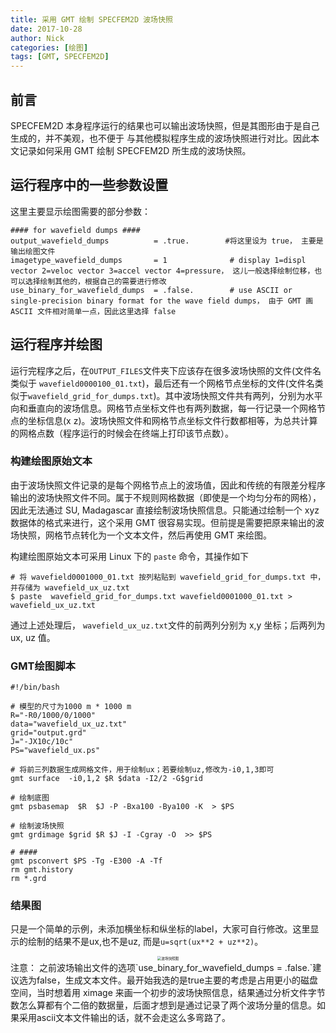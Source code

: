 ```yaml
---
title: 采用 GMT 绘制 SPECFEM2D 波场快照
date: 2017-10-28
author: Nick
categories: [绘图]
tags: [GMT, SPECFEM2D]
---
```


## 前言
SPECFEM2D 本身程序运行的结果也可以输出波场快照，但是其图形由于是自己生成的，并不美观，也不便于
与其他模拟程序生成的波场快照进行对比。因此本文记录如何采用 GMT 绘制 SPECFEM2D 所生成的波场快照。

<!-- more -->

## 运行程序中的一些参数设置
这里主要显示绘图需要的部分参数：

```
#### for wavefield dumps ####
output_wavefield_dumps          = .true.        #将这里设为 true， 主要是输出绘图文件
imagetype_wavefield_dumps       = 1              # display 1=displ vector 2=veloc vector 3=accel vector 4=pressure， 这儿一般选择绘制位移，也可以选择绘制其他的，根据自己的需要进行修改
use_binary_for_wavefield_dumps  = .false.        # use ASCII or single-precision binary format for the wave field dumps， 由于 GMT 画 ASCII 文件相对简单一点，因此这里选择 false

```

## 运行程序并绘图

运行完程序之后，在`OUTPUT_FILES`文件夹下应该存在很多波场快照的文件(文件名类似于 `wavefield0000100_01.txt`)，最后还有一个网格节点坐标的文件(文件名类似于`wavefield_grid_for_dumps.txt`)。其中波场快照文件共有两列，分别为水平向和垂直向的波场信息。网格节点坐标文件也有两列数据，每一行记录一个网格节点的坐标信息(x z)。波场快照文件和网格节点坐标文件行数都相等，为总共计算的网格点数（程序运行的时候会在终端上打印该节点数）。

### 构建绘图原始文本
由于波场快照文件记录的是每个网格节点上的波场值，因此和传统的有限差分程序输出的波场快照文件不同。属于不规则网格数据（即使是一个均匀分布的网格），因此无法通过 SU, Madagascar 直接绘制波场快照信息。只能通过绘制一个 xyz 数据体的格式来进行，这个采用 GMT 很容易实现。但前提是需要把原来输出的波场快照，网格节点转化为一个文本文件，然后再使用 GMT 来绘图。

构建绘图原始文本可采用 Linux 下的 `paste` 命令，其操作如下
```
# 将 wavefield0001000_01.txt 按列粘贴到 wavefield_grid_for_dumps.txt 中，并存储为 wavefield_ux_uz.txt
$ paste  wavefield_grid_for_dumps.txt wavefield0001000_01.txt > wavefield_ux_uz.txt
```
通过上述处理后， `wavefield_ux_uz.txt`文件的前两列分别为 x,y 坐标；后两列为 ux, uz 值。

### GMT绘图脚本
```
#!/bin/bash

# 模型的尺寸为1000 m * 1000 m
R="-R0/1000/0/1000"
data="wavefield_ux_uz.txt"
grid="output.grd"
J="-JX10c/10c"
PS="wavefield_ux.ps"

# 将前三列数据生成网格文件，用于绘制ux；若要绘制uz,修改为-i0,1,3即可
gmt surface  -i0,1,2 $R $data -I2/2 -G$grid

# 绘制底图
gmt psbasemap  $R  $J -P -Bxa100 -Bya100 -K  > $PS

# 绘制波场快照
gmt grdimage $grid $R $J -I -Cgray -O  >> $PS

# ####
gmt psconvert $PS -Tg -E300 -A -Tf
rm gmt.history
rm *.grd
```

### 结果图
只是一个简单的示例，未添加横坐标和纵坐标的label，大家可自行修改。这里显示的绘制的结果不是ux,也不是uz,
而是`u=sqrt(ux**2 + uz**2)`。

<div align="center">
<img src="http://upload-images.jianshu.io/upload_images/1703880-097c8d13426b0e34.png?imageMogr2/auto-orient/strip%7CimageView2/2/w/1240" style="zoom:40%" alt="波场快照图" align=center/>
</div>
注意：
之前波场输出文件的选项`use_binary_for_wavefield_dumps  = .false.`建议选为false，生成文本文件。最开始我选的是true主要的考虑是占用更小的磁盘空间，当时想着用 ximage 来画一个初步的波场快照信息，结果通过分析文件字节数怎么算都有个二倍的数据量，后面才想到是通过记录了两个波场分量的信息。如果采用ascii文本文件输出的话，就不会走这么多弯路了。


